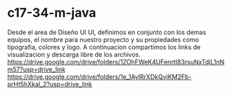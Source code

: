 # c17-34-m-java

Desde el area de Diseño UI UI, definimos en conjunto con los demas equipos, el nombre para nuestro proyecto y su propiedades como tipografia, colores y logo. A continuacion compartimos los links de visualizacion y descarga libre de los archivos.
https://drive.google.com/drive/folders/1ZOhFWeK4UFenrtI83rsuNxTdjL1nNm57?usp=drive_link  
https://drive.google.com/drive/folders/1e_1AylRrXDkQvjKM2Fb-prHt5hXkal_2?usp=drive_link

